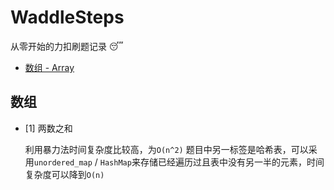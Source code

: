 # WaddleSteps
从零开始的力扣刷题记录 :sleeping:
- [数组 - Array](#数组)

## 数组
- [1] 两数之和

  利用暴力法时间复杂度比较高，为`O(n^2)`
  题目中另一标签是哈希表，可以采用`unordered_map` / `HashMap`来存储已经遍历过且表中没有另一半的元素，时间复杂度可以降到`O(n)`
